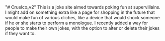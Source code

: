 "# Cruelco_v2"
This is a joke site aimed towards poking fun at supervillains.  
I might add on something extra like a page for shopping in the future that would make fun of various cliches, 
like a device that would shock someone if he or she starts to perform a monologue.
I recently added a way for people to make their own jokes, with the option to alter or delete their jokes if they want to.
